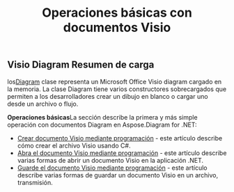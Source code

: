 ﻿---
title: Operaciones básicas con documentos Visio
linktitle: Operaciones básicas
type: docs
weight: 30
url: /es/net/basic-operations/
description: La sección de operaciones básicas describe las posibilidades de abrir y guardar documentos Visio utilizando el Aspose.Diagram for .NET.
---
## **Visio Diagram Resumen de carga**
 los[Diagram](http://www.aspose.com/api/net/diagram/aspose.diagram/diagram) clase representa un Microsoft Office Visio diagram cargado en la memoria. La clase Diagram tiene varios constructores sobrecargados que permiten a los desarrolladores crear un dibujo en blanco o cargar uno desde un archivo o flujo.

**Operaciones básicas**La sección describe la primera y más simple operación con documentos Diagram en Aspose.Diagram for .NET:

- [Crear documento Visio mediante programación](/diagram/es/net/create-visio-document/) - este artículo describe cómo crear el archivo Visio usando C#.
- [Abra el documento Visio mediante programación](/diagram/es/net/open-visio-document/) - este artículo describe varias formas de abrir un documento Visio en la aplicación .NET.
- [Guarde el documento Visio mediante programación](/diagram/es/net/save-visio-document/) - este artículo describe varias formas de guardar un documento Visio en un archivo, transmisión.
